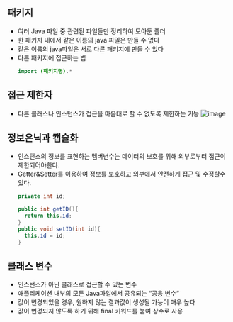 패키지
-----
- 여러 Java 파일 중 관련된 파일들만 정리하여 모아둔 폴더
- 한 패키지 내에서 같은 이름의 java 파일은 만들 수 없다
- 같은 이름의 java파일은 서로 다른 패키지에 만들 수 있다
- 다른 패키지에 접근하는 법
  ```java
  import (패키지명).*
  ```

접근 제한자
-----
- 다른 클래스나 인스턴스가 접근을 마음대로 할 수 없도록 제한하는 기능
![image](https://github.com/user-attachments/assets/7d2f1d2e-d907-488a-9e41-10ccc52da544)

정보은닉과 캡슐화
------
- 인스턴스의 정보를 표현하는 멤버변수는 데이터의 보호를 위해 외부로부터 접근이 제한되어야한다.
- Getter&Setter를 이용하여 정보를 보호하고 외부에서 안전하게 접근 및 수정할수 있다.
  ```java
  private int id;

  public int getID(){
    return this.id;
  }
  public void setID(int id){
    this.id = id;
  }
  ```

클래스 변수
-----
- 인스턴스가 아닌 클래스로 접근할 수 있는 변수
- 애플리케이션 내부의 모든 Java파일에서 공유되는 “공용 변수“
- 값이 변경되었을 경우, 원하지 않는 결과값이 생성될 가능이 매우 높다
- 값이 변경되지 않도록 하기 위해 final 키워드를 붙여 상수로 사용
